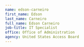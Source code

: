```yaml
---
name: edson-carneiro
first_name: Edson
last_name: Carneiro
full_name: Edson Carneiro
job-title: IT Specialist
office: Office of Administration
agency: United States Access Board
---
```

